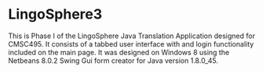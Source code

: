 # LingoSphere3
This is Phase I of the LingoSphere Java Translation Application designed for CMSC495.  It consists of a tabbed user interface with 
and login functionality included on the main page.  It was designed on Windows 8 using the Netbeans 8.0.2 Swing Gui form creator
for Java version 1.8.0_45.   
